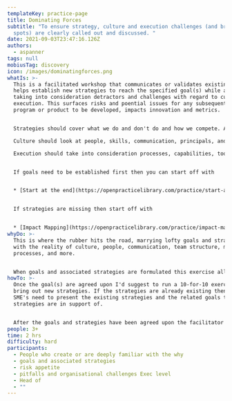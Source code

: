 ```yaml
---
templateKey: practice-page
title: Dominating Forces
subtitle: "To ensure strategy, culture and execution challenges (and bright
  spots) are clearly called out and discussed. "
date: 2021-09-03T23:47:16.126Z
authors:
  - aspanner
tags: null
mobiusTag: discovery
icon: /images/dominatingforces.png
whatIs: >-
  This is a facilitated workshop that communicates or validates existing or
  helps establish new strategies to reach the specified goal(s) while also
  taking into consideration detractors and challenges with regard to culture and
  execution. This surfaces risks and poential issues for any subsequent project,
  program or product to be developed, impacts innovation and metrics.


  Strategies should cover what we do and don't do and how we compete. And be clearly linked to the goals that the strategy supports.\

  Culture should look at people, skills, communication, principals, and team structures/topologies.\

  Execution should take into consideration processes, capabilities, tools, and metrics.


  If goals need to be established first then you can start off with 


  * [Start at the end](https://openpracticelibrary.com/practice/start-at-the-end/)


  If strategies are missing then start off with 


  * [Impact Mapping](https://openpracticelibrary.com/practice/impact-mapping/)
whyDo: >-
  This is where the rubber hits the road, marrying lofty goals and strategies
  with the reality of culture, people, communication, team structure, metrics,
  processes, and more.


  When goals and associated strategies are formulated this exercise allows for immediate 'reality checks' and surfaces potential challenges and roadblocks that must be paid attention to. This allows to plan for risk mitigation strategies right from the start or even before an engagement, project or program of works kicks off.
howTo: >-
  Once the goal(s) are agreed upon I'd suggest to run a 10-for-10 exercise to
  bring out new strategies. If the strategies are already existing then the
  SME's need to present the existing strategies and the related goals those
  strategies are in support of.


  After the goals and strategies have been agreed upon the facilitator can allow between 3 - 7  minutes to flush out the challenges (and bright spots if necessary) in the execution and culture area.
people: 3+
time: 2 hrs
difficulty: hard
participants:
  - People who create or are deeply familiar with the why
  - goals and associated strategies
  - risk appetite
  - pitfalls and organisational challenges Exec level
  - Head of
  - ""
---
```

